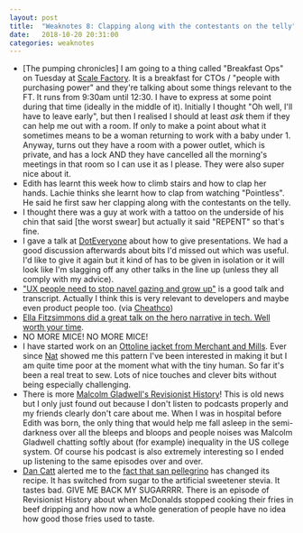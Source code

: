 ```yaml
---
layout: post
title:  "Weaknotes 8: Clapping along with the contestants on the telly"
date:   2018-10-20 20:31:00
categories: weaknotes
---
```


* [The pumping chronicles] I am going to a thing called "Breakfast Ops" on Tuesday at [Scale Factory](https://www.scalefactory.com/team). It is a breakfast for CTOs / "people with purchasing power" and they're talking about some things relevant to the FT. It runs from 9:30am until 12:30. I have to express at some point during that time (ideally in the middle of it). Initially I thought "Oh well, I'll have to leave early", but then I realised I should at least *ask* them if they can help me out with a room. If only to make a point about what it sometimes means to be a woman returning to work with a baby under 1. Anyway, turns out they have a room with a power outlet, which is private, and has a lock AND they have cancelled all the morning's meetings in that room so I can use it as I please. They were also super nice about it.
* Edith has learnt this week how to climb stairs and how to clap her hands. Lachie thinks she learnt how to clap from watching "Pointless". He said he first saw her clapping along with the contestants on the telly.
* I thought there was a guy at work with a tattoo on the underside of his chin that said [the worst swear] but actually it said "REPENT" so that's fine.
* I gave a talk at [DotEveryone](http://doteveryone.org.uk/?gclid=EAIaIQobChMI0tvuzuGV3gIVxbztCh3rZwTSEAAYASAAEgKoCvD_BwE) about how to give presentations. We had a good discussion afterwards about bits I'd missed out which was useful. I'd like to give it again but it kind of has to be given in isolation or it will look like I'm slagging off any other talks in the line up (unless they all comply with my advice).
* ["UX people need to stop navel gazing and grow up"](https://www.intercom.com/blog/the-end-of-navel-gazing/) is a good talk and transcript. Actually I think this is very relevant to developers and maybe even product people too. (via [Cheathco](https://anti-mega.com/again/things-i-have-faved-4/))
* [Ella Fitzsimmons did a great talk on the hero narrative in tech. Well worth your time](https://www.youtube.com/watch?v=HVhnb5lQa54&app=desktop).
* NO MORE MICE! NO MORE MICE!
* I have started work on an [Ottoline jacket from Merchant and Mills](https://merchantandmills.com/store/patterns/the-ottoline/). Ever since [Nat](http://natbuckley.co.uk/) showed me this pattern I've been interested in making it but I am quite time poor at the moment what with the tiny human. So far it's been a real treat to sew. Lots of nice touches and clever bits without being especially challenging.
* There is more [Malcolm Gladwell's Revisionist History](http://revisionisthistory.com/)! This is old news but I only just found out because I don't listen to podcasts properly and my friends clearly don't care about me. When I was in hospital before Edith was born, the only thing that would help me fall asleep in the semi-darkness over all the bleeps and bloops and people noises was Malcolm Gladwell chatting softly about (for example) inequality in the US college system. Of course his podcast is also extremely interesting so I ended up listening to the same episodes over and over.
* [Dan Catt](https://revdancatt.com/) alerted me to the [fact that san pellegrino](https://www.sanpellegrinofruitbeverages.com/uk/en/new-recipe) has changed its recipe. It has switched from sugar to the artificial sweetener stevia. It tastes bad. GIVE ME BACK MY SUGARRRR. There is an episode of Revisionist History about when McDonalds stopped cooking their fries in beef dripping and how now a whole generation of people have no idea how good those fries used to taste.
